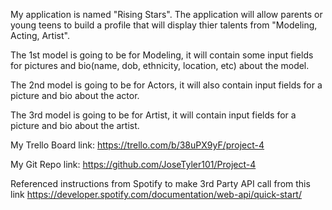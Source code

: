 My application is named "Rising Stars". The application will allow parents or young teens to build a profile that will display thier talents from "Modeling, Acting, Artist".

The 1st model is going to be for Modeling, it will contain some input fields for pictures and bio(name, dob, ethnicity, location, etc) about the model.

The 2nd model is going to be for Actors, it will also contain input fields for a picture and bio about the actor.

The 3rd model is going to be for Artist, it will contain input fields for a picture and bio about the artist.


My Trello Board link: https://trello.com/b/38uPX9yF/project-4

My Git Repo link: https://github.com/JoseTyler101/Project-4




Referenced instructions from Spotify to make 3rd Party API call from this link
https://developer.spotify.com/documentation/web-api/quick-start/